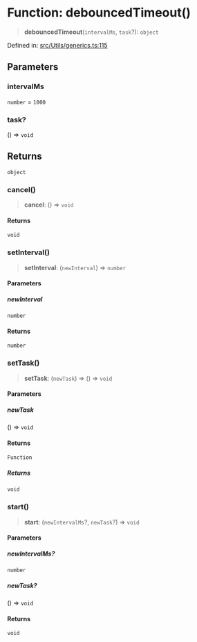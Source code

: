 # Function: debouncedTimeout()

> **debouncedTimeout**(`intervalMs`, `task`?): `object`

Defined in: [src/Utils/generics.ts:115](https://github.com/Fokusdotid/bail/blob/3bcafd64e13ba51a595ace0ee7bd2c9c52ab1814/src/Utils/generics.ts#L115)

## Parameters

### intervalMs

`number` = `1000`

### task?

() => `void`

## Returns

`object`

### cancel()

> **cancel**: () => `void`

#### Returns

`void`

### setInterval()

> **setInterval**: (`newInterval`) => `number`

#### Parameters

##### newInterval

`number`

#### Returns

`number`

### setTask()

> **setTask**: (`newTask`) => () => `void`

#### Parameters

##### newTask

() => `void`

#### Returns

`Function`

##### Returns

`void`

### start()

> **start**: (`newIntervalMs`?, `newTask`?) => `void`

#### Parameters

##### newIntervalMs?

`number`

##### newTask?

() => `void`

#### Returns

`void`
